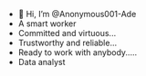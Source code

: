 - 👋 Hi, I’m @Anonymous001-Ade
- A smart worker
- Committed and virtuous...
- Trustworthy and reliable...
- Ready to work with anybody.....
- Data analyst 

<!---
Anonymous001-Ade/Anonymous001-Ade is a ✨ special ✨ repository because its `README.md` (this file) appears on your GitHub profile.
You can click the Preview link to take a look at your changes.
--->
